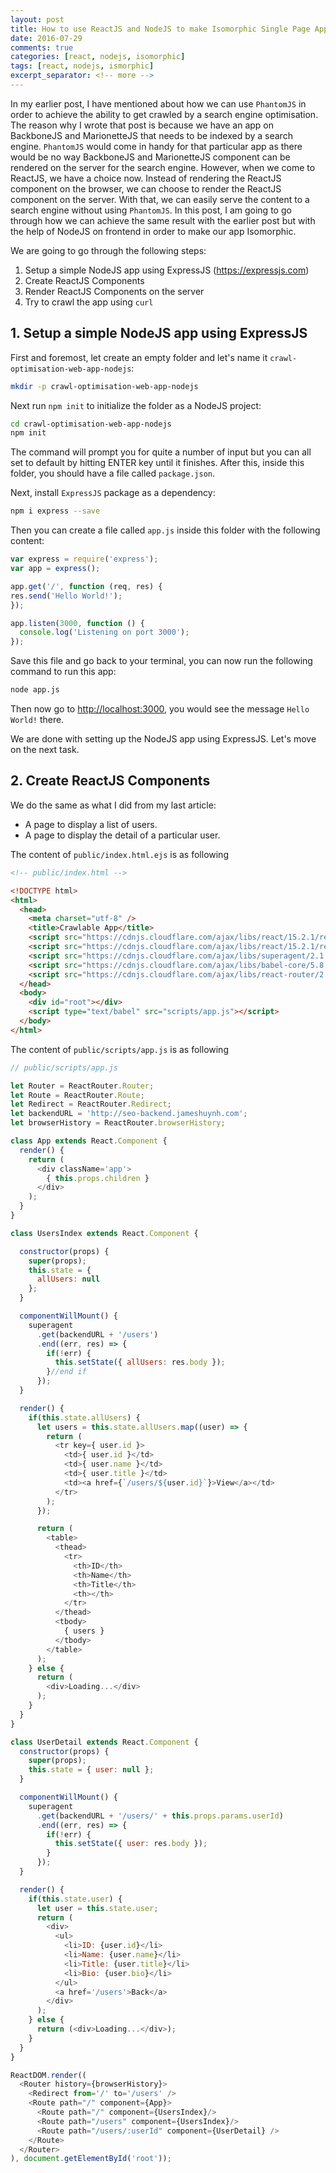 ```yaml
---
layout: post
title: How to use ReactJS and NodeJS to make Isomorphic Single Page App
date: 2016-07-29
comments: true
categories: [react, nodejs, isomorphic]
tags: [react, nodejs, ismorphic]
excerpt_separator: <!-- more -->
---
```


In my earlier post, I have mentioned about how we can use ``PhantomJS`` in order to achieve the ability to get crawled by a search engine optimisation. The reason why I wrote that post is because we have an app on BackboneJS and MarionetteJS that needs to be indexed by a search engine. ``PhantomJS`` would come in handy for that particular app as there would be no way BackboneJS and MarionetteJS component can be rendered on the server for the search engine. However, when we come to ReactJS, we have a choice now. Instead of rendering the ReactJS component on the browser, we can choose to render the ReactJS component on the server. With that, we can easily serve the content to a search engine without using ``PhantomJS``. In this post, I am going to go through how we can achieve the same result with the earlier post but with the help of NodeJS on frontend in order to make our app Isomorphic.

<!-- more -->

We are going to go through the following steps:

1. Setup a simple NodeJS app using ExpressJS (https://expressjs.com)
2. Create ReactJS Components
3. Render ReactJS Components on the server
4. Try to crawl the app using ``curl``

## 1. Setup a simple NodeJS app using ExpressJS

First and foremost, let create an empty folder and let's name it ``crawl-optimisation-web-app-nodejs``:

```bash
mkdir -p crawl-optimisation-web-app-nodejs
```

Next run ``npm init`` to initialize the folder as a NodeJS project:

```bash
cd crawl-optimisation-web-app-nodejs
npm init
```

The command will prompt you for quite a number of input but you can all set to default by hitting ENTER key until it finishes. After this, inside this folder, you should have a file called ``package.json``.

Next, install ``ExpressJS`` package as a dependency:

```bash
npm i express --save
```

Then you can create a file called ``app.js`` inside this folder with the following content:

```js
var express = require('express');
var app = express();

app.get('/', function (req, res) {
res.send('Hello World!');
});

app.listen(3000, function () {
  console.log('Listening on port 3000');
});
```

Save this file and go back to your terminal, you can now run the following command to run this app:

```bash
node app.js
```

Then now go to [http://localhost:3000](http://localhost:3000), you would see the message ``Hello World!`` there.

We are done with setting up the NodeJS app using ExpressJS. Let's move on the next task.

## 2. Create ReactJS Components

We do the same as what I did from my last article:

- A page to display a list of users.
- A page to display the detail of a particular user.

The content of ``public/index.html.ejs`` is as following

```html
<!-- public/index.html -->

<!DOCTYPE html>
<html>
  <head>
    <meta charset="utf-8" />
    <title>Crawlable App</title>
    <script src="https://cdnjs.cloudflare.com/ajax/libs/react/15.2.1/react.js"></script>
    <script src="https://cdnjs.cloudflare.com/ajax/libs/react/15.2.1/react-dom.js"></script>
    <script src="https://cdnjs.cloudflare.com/ajax/libs/superagent/2.1.0/superagent.min.js"></script>
    <script src="https://cdnjs.cloudflare.com/ajax/libs/babel-core/5.8.34/browser.min.js"></script>
    <script src="https://cdnjs.cloudflare.com/ajax/libs/react-router/2.5.2/ReactRouter.min.js"></script>
  </head>
  <body>
    <div id="root"></div>
    <script type="text/babel" src="scripts/app.js"></script>
  </body>
</html>
```

The content of ``public/scripts/app.js`` is as following

```js
// public/scripts/app.js

let Router = ReactRouter.Router;
let Route = ReactRouter.Route;
let Redirect = ReactRouter.Redirect;
let backendURL = 'http://seo-backend.jameshuynh.com';
let browserHistory = ReactRouter.browserHistory;

class App extends React.Component {
  render() {
    return (
      <div className='app'>
        { this.props.children }
      </div>
    );
  }
}

class UsersIndex extends React.Component {

  constructor(props) {
    super(props);
    this.state = {
      allUsers: null
    };
  }

  componentWillMount() {
    superagent
      .get(backendURL + '/users')
      .end((err, res) => {
        if(!err) {
          this.setState({ allUsers: res.body });
        }//end if
      });
  }

  render() {
    if(this.state.allUsers) {
      let users = this.state.allUsers.map((user) => {
        return (
          <tr key={ user.id }>
            <td>{ user.id }</td>
            <td>{ user.name }</td>
            <td>{ user.title }</td>
            <td><a href={`/users/${user.id}`}>View</a></td>
          </tr>
        );
      });

      return (
        <table>
          <thead>
            <tr>
              <th>ID</th>
              <th>Name</th>
              <th>Title</th>
              <th></th>
            </tr>
          </thead>
          <tbody>
            { users }
          </tbody>
        </table>
      );
    } else {
      return (
        <div>Loading...</div>
      );
    }
  }
}

class UserDetail extends React.Component {
  constructor(props) {
    super(props);
    this.state = { user: null };
  }

  componentWillMount() {
    superagent
      .get(backendURL + '/users/' + this.props.params.userId)
      .end((err, res) => {
        if(!err) {
          this.setState({ user: res.body });
        }
      });
  }

  render() {
    if(this.state.user) {
      let user = this.state.user;
      return (
        <div>
          <ul>
            <li>ID: {user.id}</li>
            <li>Name: {user.name}</li>
            <li>Title: {user.title}</li>
            <li>Bio: {user.bio}</li>
          </ul>
          <a href='/users'>Back</a>
        </div>
      );
    } else {
      return (<div>Loading...</div>);
    }
  }
}

ReactDOM.render((
  <Router history={browserHistory}>
    <Redirect from='/' to='/users' />
    <Route path="/" component={App}>
      <Route path="/" component={UsersIndex}/>
      <Route path="/users" component={UsersIndex}/>
      <Route path="/users/:userId" component={UserDetail} />
    </Route>
  </Router>
), document.getElementById('root'));
```

